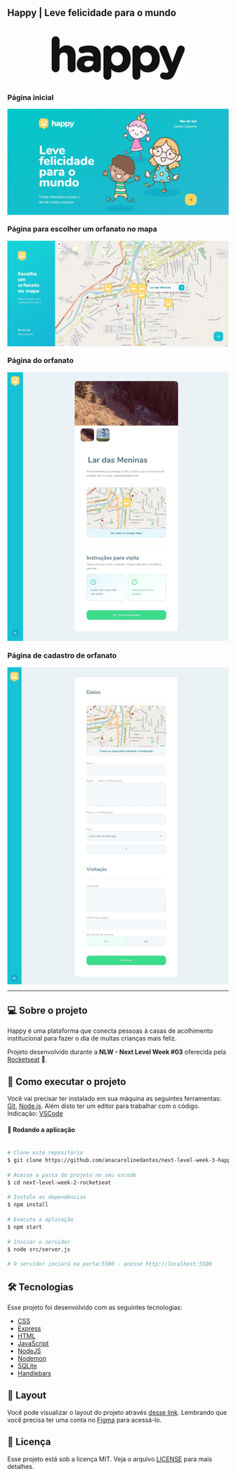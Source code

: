## Happy | Leve felicidade para o mundo

<h1 align="center">
    <img alt="Happy" title="Happy" src="/.github/screenshots/logo.svg" />
</h1>

###  Página inicial

<p align="center" style="display: flex; align-items: flex-start; justify-content: center;">
  	<img alt="Página inicial" src="/.github/screenshots/home-page.jpg" width="100%">
</p>

###  Página para escolher um orfanato no mapa

<p align="center" style="display: flex; align-items: flex-start; justify-content: center;">
  	<img alt="Escolha um orfanato" src="/.github/screenshots/orphanages.jpg" width="100%">
</p>

###  Página do orfanato

<p align="center" style="display: flex; align-items: flex-start; justify-content: center;">
  	<img alt="Página de cadastro de vídeo" src="/.github/screenshots/orphanage.jpg" width="100%">
</p>

###  Página de cadastro de orfanato

<p align="center" style="display: flex; align-items: flex-start; justify-content: center;">
  	<img alt="Cadastrar orfanato" src="/.github/screenshots/create-orphanage.jpg" width="100%">
</p>

---

## 💻 Sobre o projeto

Happy é uma plataforma que conecta pessoas à casas de acolhimento institucional para fazer o dia de muitas crianças mais feliz. 

Projeto desenvolvido durante a **NLW - Next Level Week #03** oferecida pela [Rocketseat](https://rocketseat.com.br/) 🚀.

## 🚀 Como executar o projeto

Você vai precisar ter instalado em sua máquina as seguintes ferramentas:
[Git](https://git-scm.com), [Node.js](https://nodejs.org/en/). 
Além disto ter um editor para trabalhar com o código. Indicação: [VSCode](https://code.visualstudio.com/)

#### 🧭 Rodando a aplicação

```bash

# Clone este repositório
$ git clone https://github.com/anacarolinedantas/next-level-week-3-happy

# Acesse a pasta do projeto no seu vscode
$ cd next-level-week-2-rocketseat

# Instale as dependências
$ npm install

# Execute a aplicação 
$ npm start

# Iniciar o servidor
$ node src/server.js

# O servidor inciará na porta:5500 - acesse http://localhost:5500 
```

## 🛠 Tecnologias

Esse projeto foi desenvolvido com as seguintes tecnologias:

- [CSS](https://developer.mozilla.org/pt-BR/docs/Web/CSS)
- [Express](https://expressjs.com/)
- [HTML](https://developer.mozilla.org/pt-BR/docs/Web/HTML)
- [JavaScript](https://www.javascript.com)
- [NodeJS](https://nodejs.org/en/)
- [Nodemon](https://github.com/remy/nodemon)
- [SQLite](https://www.sqlite.org/index.html)
- [Handlebars](https://handlebarsjs.com/)

## 🔖 Layout

Você pode visualizar o layout do projeto através [desse link](https://www.figma.com/file/mDEbnoojksG4w8sOxmudh3/Happy-Web). Lembrando que você precisa ter uma conta no [Figma](http://figma.com/) para acessá-lo.

## 📝 Licença

Esse projeto está sob a licença MIT. Veja o arquivo [LICENSE](LICENSE.md) para mais detalhes.
